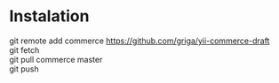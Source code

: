 Instalation
===========
git remote add commerce https://github.com/griga/yii-commerce-draft<br>
git fetch<br>
git pull commerce master<br>
git push<br>